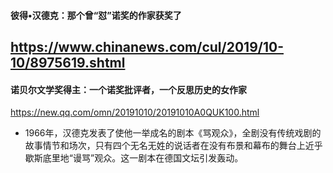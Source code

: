 #### 彼得•汉德克：那个曾“怼”诺奖的作家获奖了
https://www.chinanews.com/cul/2019/10-10/8975619.shtml
---
#### 诺贝尔文学奖得主：一个诺奖批评者，一个反思历史的女作家
https://new.qq.com/omn/20191010/20191010A0QUK100.html
- 1966年，汉德克发表了使他一举成名的剧本《骂观众》，全剧没有传统戏剧的故事情节和场次，只有四个无名无姓的说话者在没有布景和幕布的舞台上近乎歇斯底里地“谩骂”观众。这一剧本在德国文坛引发轰动。
